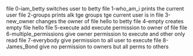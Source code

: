 file 0-iam_betty switches user to betty
file 1-who_am_i prints the current user
file 2-groups prints alk tge groups tge current user is in
file 3-new_owner changes the owner of file hello to betty
file 4-empty creates empty file hello
file 5-execute add execute permission to owner of file
file 6-multiple_permissions give owner permission to execute and other only read
file 7-everybody give permission to all user to execute
file 8-James_Bond give no permission to owners but all perms to others